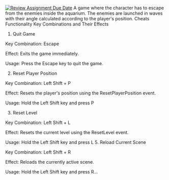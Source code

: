 [![Review Assignment Due Date](https://classroom.github.com/assets/deadline-readme-button-22041afd0340ce965d47ae6ef1cefeee28c7c493a6346c4f15d667ab976d596c.svg)](https://classroom.github.com/a/nWK_6MNF)
A game where the character has to escape from the enemies inside the aquarium. The enemies are launched in waves with their angle calculated according to the player's position.
Cheats Functionality
Key Combinations and Their Effects

1. Quit Game

Key Combination: Escape

Effect: Exits the game immediately.

Usage: Press the Escape key to quit the game.

2. Reset Player Position

Key Combination: Left Shift + P

Effect: Resets the player's position using the ResetPlayerPosition event.

Usage: Hold the Left Shift key and press P

3. Reset Level

Key Combination: Left Shift + L

Effect: Resets the current level using the ResetLevel event.

Usage: Hold the Left Shift key and press L
5. Reload Current Scene

Key Combination: Left Shift + R

Effect: Reloads the currently active scene.

Usage: Hold the Left Shift key and press R...
